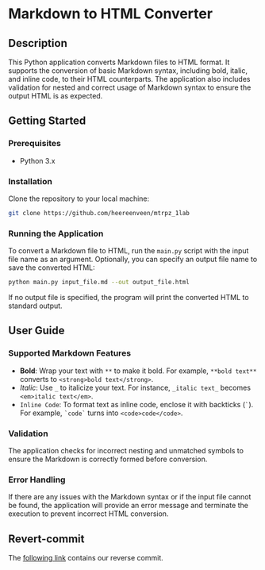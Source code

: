 # Markdown to HTML Converter

## Description
This Python application converts Markdown files to HTML format. It supports the conversion of basic Markdown syntax, including bold, italic, and inline code, to their HTML counterparts. The application also includes validation for nested and correct usage of Markdown syntax to ensure the output HTML is as expected.

## Getting Started

### Prerequisites
- Python 3.x

### Installation
Clone the repository to your local machine:
   ```sh
   git clone https://github.com/heereenveen/mtrpz_1lab
   ```

### Running the Application
To convert a Markdown file to HTML, run the `main.py` script with the input file name as an argument. Optionally, you can specify an output file name to save the converted HTML:

```sh
python main.py input_file.md --out output_file.html
```

If no output file is specified, the program will print the converted HTML to standard output.

## User Guide

### Supported Markdown Features
- **Bold**: Wrap your text with `**` to make it bold. For example, `**bold text**` converts to `<strong>bold text</strong>`.
- *Italic*: Use `_` to italicize your text. For instance, `_italic text_` becomes `<em>italic text</em>`.
- `Inline Code`: To format text as inline code, enclose it with backticks (`` ` ``). For example, `` `code` `` turns into `<code>code</code>`.

### Validation
The application checks for incorrect nesting and unmatched symbols to ensure the Markdown is correctly formed before conversion.

### Error Handling
If there are any issues with the Markdown syntax or if the input file cannot be found, the application will provide an error message and terminate the execution to prevent incorrect HTML conversion.

## Revert-commit
The [following link](https://github.com/heereenveen/mtrpz_1lab/commit/789b3fd20cd69e7ea2a349c2456b45ca08eedab1) contains our reverse commit.